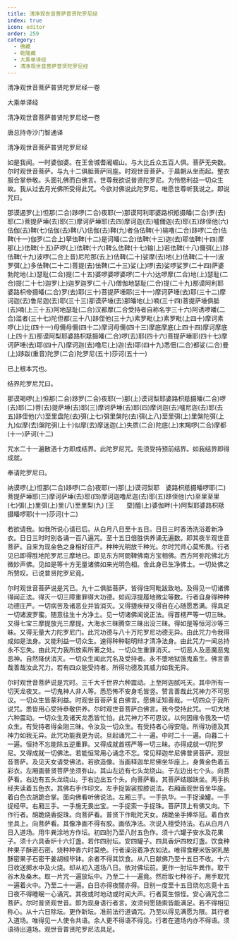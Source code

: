 ```yaml
---
title: 清净观世音菩萨普贤陀罗尼经
index: true
icon: editor
order: 259
category:
  - 佛藏
  - 乾隆藏
  - 大乘单译经
  - 清净观世音菩萨普贤陀罗尼经
---
```


清净观世音菩萨普贤陀罗尼经一卷  

大乘单译经  

清净观世音菩萨普贤陀罗尼经一卷  

唐总持寺沙门智通译  

清净观世音菩萨普贤陀罗尼经  

如是我闻。一时婆伽婆。在王舍城耆阇崛山。与大比丘众五百人俱。菩萨无央数。尔时观世音菩萨。与九十二俱胝菩萨同座。时观世音菩萨。于晨朝从坐而起。整衣服合掌恭敬。头面礼佛而白佛言。世尊我欲说普贤陀罗尼。为怜愍利益一切众生故。我从过去月光佛所受得此咒。今欲对佛说此陀罗尼。唯愿世尊听我说之。即说咒曰。  

那谟遏罗(上)怛那(二合)跢啰(二合)夜耶(一)那谟阿利耶婆路枳羝摄皤(二合)罗(去)耶(二)菩提萨埵(去)耶(三)摩诃萨埵耶(去四)摩诃迦(去)嚧儞迦(去)耶(五)跢侄他(六)佉伽(去)鞞(七)佉伽(去)鞞(八)佉伽(去)鞞(九)者刍佉鞞(十)输噜(二合)跢啰(二合)佉鞞(十一)伽罗(二合上)拏佉鞞(十二)是诃皤(二合)佉鞞(十三)迦(去)耶佉鞞(十四)摩那(上)佉鞞(十五)萨啰(上)佉鞞(十六)鞞么佉鞞(十七)输(上)若佉鞞(十八)儞弭(上)跢佉鞞(十九)波啰(二合上音)尼陀那(去上)佉鞞(二十)娑摩(去)地(上)佉鞞(二十一)波罗弭(上)多佉鞞(二十二)菩提(去)佉鞞(二十三)娑(上)啰(去)娑啰娑罗(二十四)萨婆勃陀地(上)瑟耻(二合)提(二十五)婆啰婆啰婆啰(二十六)达啰摩(二合)地(上)瑟耻(二合)提(二十七)迦罗(上)迦罗迦罗(二十八)僧伽地瑟耻(二合)提(二十九)那谟阿利耶婆路枳帝摄皤(二合)罗(去)耶(三十)菩提萨埵耶(三十一)摩诃萨埵(去)耶(三十二)摩诃迦(去)鲁尼迦(去)耶(三十三)那谟萨埵(去)那皤地(上)喃(三十四)菩提萨埵俱胝(去)喃(上三十五)阿地瑟耻(二合)汉都摩(二合受持者自称名字三十六)阿诱啰皤(二合)滥者(三十七)陀但都(三十八)跢侄他(三十九)素罗毗(上)素罗毗(上四十)摩诃素啰(上)比(四十一)母儞母儞(四十二)摩诃母儞(四十三)摩底摩底(上四十四)摩诃摩底(上四十五)那谟阿梨耶婆路枳羝摄皤(二合)啰(去)耶(四十六)菩提萨埵耶(四十七)摩诃萨埵(去)耶(四十八)摩诃迦(去)噜尼(上)迦(去)耶(四十九)悉佃(二合)都娑(二合)曼(上)跢跋(重音)陀罗(二合)陀罗尼(五十)莎诃(五十一)  

已上根本咒也。  

结界陀罗尼咒曰。  

那谟喝啰(上)怛那(二合)跢罗(二合)夜耶(一)那(上)谟诃梨耶婆路枳羝摄皤(二合)啰(去)耶(二)菩(去)提萨埵(去)耶(三)摩诃萨埵(去)耶(四)摩诃迦(去)嚧尼迦(去)耶(去五)跢侄他(六)至里盘陀(去)弭(上七)弭里槃陀(去)弭(上八)至里弭(上)里槃陀弭(上九)似摩(去)槃陀弭(上十)似摩(去)摩迷迦(上)失质(二合)陀底(上)末羯啰(二合)摩都(十一)萨诃(十二)  

咒水二十一遍散洒十方即成结界。此陀罗尼咒。先须受持预前结界。如我结界即得成就。  

奉请陀罗尼曰。  

纳谟啰(上)怛那(二合)跢啰(二合)夜耶(一)那(上)谟诃梨耶　婆路枳羝摄皤啰耶(二)菩提萨埵耶(三)摩诃萨埵(去)耶(四)摩诃迦噜尼迦(去)耶(五)跢侄他(六)至里至里(七)弭(上)里弭(上)里(八)至里梨(九) [王　　垔]醯(上)婆伽畔(十)阿梨耶婆路枳羝摄皤啰耶(十一)莎诃(十二)  

若欲请我。如我所说心请已后。从白月八日至十五日。日日三时香汤洗浴着新净衣。日日三时时别各诵一百八遍咒。至十五日倍胜供养诵无遍数。即其夜半观世音菩萨。自来为现金色之身相好庄严。种种光明放千种光。尔时咒师心莫怖畏。行者见已即得胜地陀罗尼三摩地已。即见东方阿閦鞞佛南方宝相佛。西方阿弥陀佛北方微妙声佛。见如是等十方无量诸佛如来光明色相。舍此身已生净佛土。一切处佛之所赞叹。已说普贤陀罗尼竟。  

尔时观世音菩萨说是咒已。九十二俱胝菩萨。皆得住阿毗跋致地。及得见一切诸佛得闻正法。得灭一切三障重罪得大功德。如阎浮提履地微尘等数。行者自身得种种功德庄严。一切病苦及诸恶业并皆消灭。又得捷疾辩又得自在心随愿悉满。得具足一切诸波罗蜜。随意往生十方净土。见一切诸佛闻说正法。得首楞严等一切三昧。又得七宝三摩提放光三摩提。大海水三昧腾空三昧出没三昧。得如是等恒河沙等三昧。又得无量大力陀罗尼门。此咒功德与八十万陀罗尼功德无异。由此咒力令我得成如是法身。又能利益一切众生。速得种种聪明辩才清净法身。由此咒力一闻总持永不忘失。由此咒力我所放索所著之处。一切众生重罪消灭。一切恶人及恶魔恶鬼恶神。自然降伏消灭。一切众生闻此咒名及受持者。永不堕地狱饿鬼畜生。佛言善哉善哉汝此咒力。若有四众能受持者。所得功德及其威力如我无异。  

尔时观世音菩萨说是咒时。三千大千世界六种震动。上至阿迦腻吒天。其中所有一切天龙夜叉。一切鬼神人非人等。悉恐怖不安身毛皆竖。赞言善哉此咒神力不可思议。一切众生皆蒙利益。时观世音菩萨复白佛言。愿佛证知善哉。一切四众于我所说咒。悉皆用心受持恭敬供养。尔时观世音菩萨白佛言。我今受持此咒。一切大地六种震动。一切众生及诸天龙悉皆忙怕。此咒神力不可思议。以何因缘令我及一切众生。有受持者得金刚三昧。令汝及一切众生。有受持者心得安隐。所得功德及其神力如我无异。此咒功能我更为说。旦起诵咒二十一遍。中时二十一遍。向暮二十一遍。恒持不忘能除五逆重罪。又得成就首楞严等一切三昧。亦得成就一切陀罗尼。又得成就一切佛法。若能恒常用心诵念不忘。常见释迦牟尼佛普贤菩萨。观世音菩萨。及见天女请受佛法。若欲造像。当画释迦牟尼佛坐华座上。身黄金色着五彩衣。左厢画普贤菩萨坐须弥山。其山左边有七头龙绕山。于左边出七个头。向菩萨看。右边有五头龙绕山。于右边出五个头。向菩萨看。其菩萨结跏趺坐。两手执经夹读着五色衣。其佛右手作印文。左手捉袈裟按膝说法。右厢画观世音坐华座。着白色衣胡跪合掌。面向佛看听佛说法。左厢三手。一手执华。一手捉澡罐。一手捉经甲。右厢三手。一手施无畏出宝。一手捉索一手捉珠。菩萨顶上有佛又向。下作行者。胡跪烧香捉珠。向菩萨看。普贤下作毗陀天女。胡跪坐手捧华冠。着白衣坐具上。向菩萨看。其像净画不得有胶。画依净法。次说入檀受持法。右从白月八日入道场。用牛粪涂地方作坛。初四肘乃至八肘五色作。须十六罐子安水及花果子。须十六具香炉十六灯盏。若作四肘坛。安四罐子。四具香炉四枚灯盏。饮食种种果子酥密石密。烧种种香六时莫绝。行者澡浴着净衣如法。唯得食粳米饭粥乳酪酥密果子石密干姜胡椒毕钵。余者不得其饮食。从八日献佛乃至十五日不收。十六日收送掷水中及火烧。却从初入道场八日。依对佛坛前。更作一肘坛牛粪作。取干谷木及桑木。取一片咒一遍放坛中。乃至二十一遍竟。然后取七种谷子。用手取咒一遍着火中。乃至二十一遍。白日亦得夜闇亦得。日别一度至十五日烧勿忘竟十五日夜不得睡眠一心诵咒。其夜或时地动或时闻大声。行者莫生惊怪。安心诵咒念二菩萨。尔时普贤观世音。即为现身语行者言。汝须何愿随索皆能满足。若不得相见称心。从十六日除坛。更作新坛。准前法行道诵咒。乃至以得见满愿为限。其行者入道场。唯得见一人使令共语。余人更不得语不得见。行者在道场内亦不得语。须语待出道场。观世音普贤陀罗尼法具足。  
